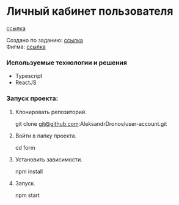 # Личный кабинет пользователя

[ссылка](https://aleksandrdronov.github.io/user-account/)

Создано по заданию: <a  href="./task/task.pdf" target="_blank">ссылка</a>  
Фигма: <a  href="https://www.figma.com/file/6G3qbUlTL1mlHbIH2MHaCW/%D0%9C%D0%B0%D0%BA%D0%B5%D1%82?node-id=0%3A1&t=i3cWLfexNNAAw9Ti-1" target="_blank">ссылка</a>

### Используемые технологии и решения
- Typescript
- ReactJS

### Запуск проекта:

1. Клонировать репозиторий.

   git clone git@github.com:AleksandrDronov/user-account.git

2. Войти в папку проекта.

   cd form

3. Установить зависимости.

   npm install

4. Запуск.

   npm start


